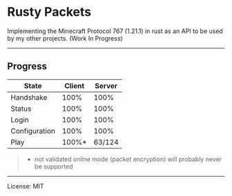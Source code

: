 # Rusty Packets

Implementing the Minecraft Protocol 767 (1.21.1) in rust as an API to be used by my other projects. (Work In Progress)

---

## Progress

| State | Client | Server |
| --- | --- | --- |
| Handshake | 100% | 100% |
| Status | 100% | 100% |
| Login | 100% | 100% |
| Configuration | 100% | 100% |
| Play | 100%* | 63/124 |

> * not validated
> online mode (packet encryption) will probably never be supported

---
License: MIT
